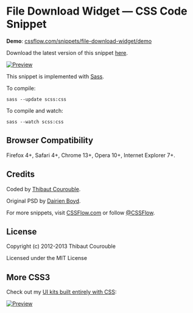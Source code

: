 # File Download Widget — CSS Code Snippet

**Demo**: [cssflow.com/snippets/file-download-widget/demo](http://www.cssflow.com/snippets/file-download-widget/demo)

Download the latest version of this snippet [here](http://www.cssflow.com/snippets/file-download-widget.zip).

[![Preview](http://cdn.cssflow.com/snippets/file-download-widget/preview-580.png)](http://www.cssflow.com/snippets/file-download-widget)

This snippet is implemented with [Sass](https://github.com/nex3/sass).

To compile:

`sass --update scss:css`

To compile and watch:

`sass --watch scss:css`

## Browser Compatibility

Firefox 4+, Safari 4+, Chrome 13+, Opera 10+, Internet Explorer 7+.

## Credits

Coded by [Thibaut Courouble](http://thibaut.me).

Original PSD by [Dairien Boyd](http://365psd.com/day/2-336/).

For more snippets, visit [CSSFlow.com](http://www.cssflow.com) or follow [@CSSFlow](https://twitter.com/CSSFlow).

## License

Copyright (c) 2012-2013 Thibaut Courouble

Licensed under the MIT License

## More CSS3

Check out my [UI kits built entirely with CSS](http://www.cssflow.com/ui-kits):

[![Preview](http://cdn.cssflow.com/kits/all_kits_preview_850.png)](http://www.cssflow.com/ui-kits)
